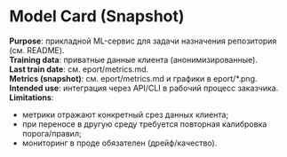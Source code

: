 # Model Card (Snapshot)

**Purpose**: прикладной ML-сервис для задачи назначения репозитория (см. README).  
**Training data**: приватные данные клиента (анонимизированные).  
**Last train date**: см. eport/metrics.md.  
**Metrics (snapshot)**: см. eport/metrics.md и графики в eport/*.png.  
**Intended use**: интеграция через API/CLI в рабочий процесс заказчика.  
**Limitations**:
- метрики отражают конкретный срез данных клиента;
- при переносе в другую среду требуется повторная калибровка порога/правил;
- мониторинг в проде обязателен (дрейф/качество).